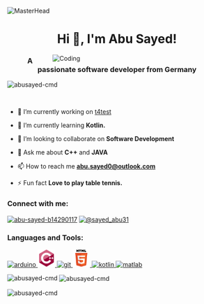 ![MasterHead](https://kruschecompany.com/wp-content/uploads/2021/11/Cover-image-of-blog-on-international-embedded-software-developer-salary-ranges-1280x595.png)
<h1 align="center">Hi 👋, I'm Abu Sayed!</h1>
<img align="right" alt="Coding" width="400" src="https://static1.s123-cdn-static-a.com/uploads/5555641/normal_614650aa3c2a1.gif">
<h3 align="center">A passionate software developer from Germany</h3>
<p align="left"> <img src="https://komarev.com/ghpvc/?username=abusayed-cmd&label=Profile%20views&color=0e75b6&style=flat" alt="abusayed-cmd" /> </p>

<p align="left"> <a href="https://twitter.com/" target="blank"><img src="https://img.shields.io/twitter/follow/?logo=twitter&style=for-the-badge" alt="" /></a> </p>

- 🔭 I’m currently working on [t4test](https://www.t4test.de/)

- 🌱 I’m currently learning **Kotlin.**

- 👯 I’m looking to collaborate on **Software Development**

- 💬 Ask me about **C++** and **JAVA**

- 📫 How to reach me **abu.sayed0@outlook.com**

- ⚡ Fun fact **Love to play table tennis.**

<h3 align="left">Connect with me:</h3>
<p align="left">
<a href="https://linkedin.com/in/abu-sayed-b14290117" target="blank"><img align="center" src="https://raw.githubusercontent.com/rahuldkjain/github-profile-readme-generator/master/src/images/icons/Social/linked-in-alt.svg" alt="abu-sayed-b14290117" height="30" width="40" /></a>
<a href="https://www.hackerrank.com/sayed_abu31" target="blank"><img align="center" src="https://raw.githubusercontent.com/rahuldkjain/github-profile-readme-generator/master/src/images/icons/Social/hackerrank.svg" alt="@sayed_abu31" height="30" width="40" /></a>
</p>

<h3 align="left">Languages and Tools:</h3>
<p align="left"> <a href="https://www.arduino.cc/" target="_blank" rel="noreferrer"> <img src="https://cdn.worldvectorlogo.com/logos/arduino-1.svg" alt="arduino" width="40" height="40"/> </a> <a href="https://www.w3schools.com/cpp/" target="_blank" rel="noreferrer"> <img src="https://raw.githubusercontent.com/devicons/devicon/master/icons/cplusplus/cplusplus-original.svg" alt="cplusplus" width="40" height="40"/> </a> <a href="https://git-scm.com/" target="_blank" rel="noreferrer"> <img src="https://www.vectorlogo.zone/logos/git-scm/git-scm-icon.svg" alt="git" width="40" height="40"/> </a> <a href="https://www.w3.org/html/" target="_blank" rel="noreferrer"> <img src="https://raw.githubusercontent.com/devicons/devicon/master/icons/html5/html5-original-wordmark.svg" alt="html5" width="40" height="40"/> </a> <a href="https://kotlinlang.org" target="_blank" rel="noreferrer"> <img src="https://www.vectorlogo.zone/logos/kotlinlang/kotlinlang-icon.svg" alt="kotlin" width="40" height="40"/> </a> <a href="https://www.mathworks.com/" target="_blank" rel="noreferrer"> <img src="https://upload.wikimedia.org/wikipedia/commons/2/21/Matlab_Logo.png" alt="matlab" width="40" height="40"/> </a> </p>

<p><img align="left" src="https://github-readme-stats.vercel.app/api/top-langs?username=abusayed-cmd&show_icons=true&locale=en&layout=compact" alt="abusayed-cmd" /></p>

<p>&nbsp;<img align="center" src="https://github-readme-stats.vercel.app/api?username=abusayed-cmd&show_icons=true&locale=en" alt="abusayed-cmd" /></p>

<p><img align="center" src="https://github-readme-streak-stats.herokuapp.com/?user=abusayed-cmd&" alt="abusayed-cmd" /></p>

